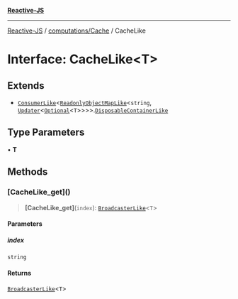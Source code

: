 [**Reactive-JS**](../../../README.md)

***

[Reactive-JS](../../../README.md) / [computations/Cache](../README.md) / CacheLike

# Interface: CacheLike\<T\>

## Extends

- [`ConsumerLike`](../../../utils/interfaces/ConsumerLike.md)\<[`ReadonlyObjectMapLike`](../../../collections/type-aliases/ReadonlyObjectMapLike.md)\<`string`, [`Updater`](../../../functions/type-aliases/Updater.md)\<[`Optional`](../../../functions/type-aliases/Optional.md)\<`T`\>\>\>\>.[`DisposableContainerLike`](../../../utils/interfaces/DisposableContainerLike.md)

## Type Parameters

• **T**

## Methods

### \[CacheLike\_get\]()

> **\[CacheLike\_get\]**(`index`): [`BroadcasterLike`](../../interfaces/BroadcasterLike.md)\<`T`\>

#### Parameters

##### index

`string`

#### Returns

[`BroadcasterLike`](../../interfaces/BroadcasterLike.md)\<`T`\>
